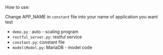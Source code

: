 How to use:

Change APP_NAME in `constant` file into your name of application  you want test

- `demo.py` : auto - scaling program
- `restful_server.py`: restful service
- `constant.py`: constant file
- `model\Model.py`: MariaDB - model code
